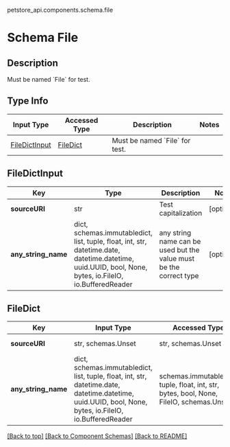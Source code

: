 petstore_api.components.schema.file
# Schema File

## Description
Must be named &#x60;File&#x60; for test.

## Type Info
Input Type | Accessed Type | Description | Notes
------------ | ------------- | ------------- | -------------
[FileDictInput](#filedictinput) | [FileDict](#filedict) | Must be named &#x60;File&#x60; for test. |

## FileDictInput
Key | Type |  Description | Notes
------------ | ------------- | ------------- | -------------
**sourceURI** | str | Test capitalization | [optional]
**any_string_name** | dict, schemas.immutabledict, list, tuple, float, int, str, datetime.date, datetime.datetime, uuid.UUID, bool, None, bytes, io.FileIO, io.BufferedReader | any string name can be used but the value must be the correct type | [optional]

## FileDict
Key | Input Type | Accessed Type | Description | Notes
------------ | ------------- | ------------- | ------------- | -------------
**sourceURI** | str, schemas.Unset | str, schemas.Unset | Test capitalization | [optional]
**any_string_name** | dict, schemas.immutabledict, list, tuple, float, int, str, datetime.date, datetime.datetime, uuid.UUID, bool, None, bytes, io.FileIO, io.BufferedReader | schemas.immutabledict, tuple, float, int, str, bytes, bool, None, FileIO, schemas.Unset | any string name can be used but the value must be the correct type | [optional] typed value is accessed with the get_additional_property_ method

[[Back to top]](#top) [[Back to Component Schemas]](../../../README.md#Component-Schemas) [[Back to README]](../../../README.md)
